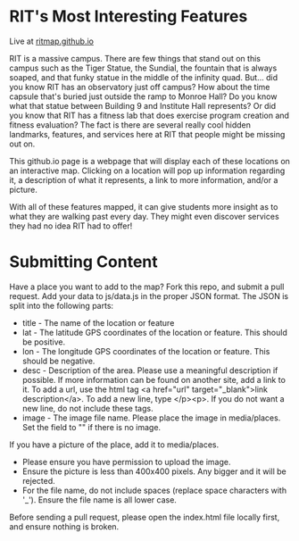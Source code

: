 RIT's Most Interesting Features
================
Live at [ritmap.github.io](http://ritmap.github.io)

RIT is a massive campus. There are few things that stand out on this campus such as the Tiger Statue, the Sundial, the fountain that is always soaped, and that funky statue in the middle of the infinity quad. But... did you know RIT has an observatory just off campus? How about the time capsule that's buried just outside the ramp to Monroe Hall? Do you know what that statue between Building 9 and Institute Hall represents? Or did you know that RIT has a fitness lab that does exercise program creation and fitness evaluation? The fact is there are several really cool hidden landmarks, features, and services here at RIT that people might be missing out on.

This github.io page is a webpage that will display each of these locations on an interactive map. Clicking on a location will pop up information regarding it, a description of what it represents, a link to more information, and/or a picture.

With all of these features mapped, it can give students more insight as to what they are walking past every day. They might even discover services they had no idea RIT had to offer!

Submitting Content
================

Have a place you want to add to the map?  Fork this repo, and submit a pull request.  Add your data to js/data.js in the proper JSON format.  The JSON is split into the following parts:
* title - The name of the location or feature
* lat - The latitude GPS coordinates of the location or feature.  This should be positive.
* lon - The longitude GPS coordinates of the location or feature.  This should be negative.
* desc - Description of the area.  Please use a meaningful description if possible.  If more information can be found on another site, add a link to it.  To add a url, use the html tag &lt;a href="url" target="_blank"&gt;link description&lt;/a&gt;.  To add a new line, type &lt;/p&gt;&lt;p&gt;. If you do not want a new line, do not include these tags.
* image - The image file name.  Please place the image in media/places.  Set the field to "" if there is no image.

If you have a picture of the place, add it to media/places.
* Please ensure you have permission to upload the image.
* Ensure the picture is less than 400x400 pixels.  Any bigger and it will be rejected.
* For the file name, do not include spaces (replace space characters with '_').  Ensure the file name is all lower case.

Before sending a pull request, please open the index.html file locally first, and ensure nothing is broken.
